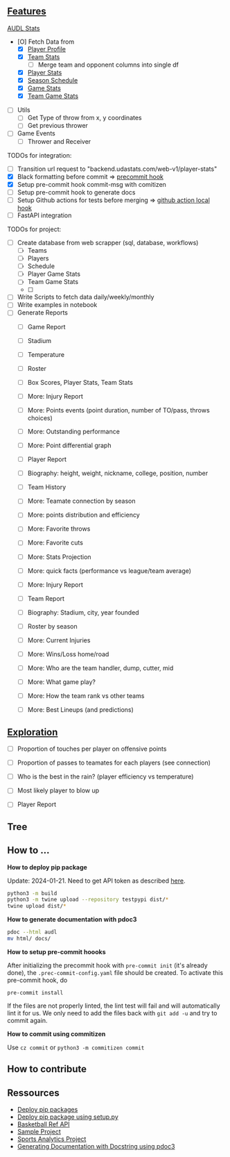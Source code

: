 ## [Features](#features)


[AUDL Stats](https://theaudl.com/league/stats)

- [O] Fetch Data from
	- [X] [Player Profile](https://theaudl.com/league/players/mmcdonnel)
	- [X] [Team Stats](https://theaudl.com/stats/team)
	    - [ ] Merge team and opponent columns into single df
	- [X] [Player Stats](https://theaudl.com/stats/player-stats)
	- [X] [Season Schedule](https://theaudl.com/league/game-search)
	- [X] [Game Stats](https://theaudl.com/stats/team-game-stats)
	- [X] [Team Game Stats](https://theaudl.com/stats/team-game-stats)
- [ ] Utils
    - [ ] Get Type of throw from x, y coordinates
    - [ ] Get previous thrower
- [ ] Game Events
    - [ ] Thrower and Receiver

TODOs for integration:
 - [ ] Transition url request to "backend.udastats.com/web-v1/player-stats"
 - [X] Black formatting before commit => [precommit hook](https://medium.com/@0xmatriksh/how-to-setup-git-hooks-pre-commit-commit-msg-in-my-project-11aaec139536)
 - [X] Setup pre-commit hook commit-msg with comitizen
 - [ ] Setup pre-commit hook to generate docs
 - [ ] Setup Github actions for tests before merging => [github action local hook](https://www.youtube.com/watch?v=itI2q7dca5Y)
 - [ ] FastAPI integration

TODOs for project:
 - [ ] Create database from web scrapper (sql, database, workflows)
     - [ ] Teams
     - [ ] Players
     - [ ] Schedule
     - [ ] Player Game Stats
     - [ ] Team Game Stats
     - [ ]
 - [ ] Write Scripts to fetch data daily/weekly/monthly
 - [ ] Write examples in notebook
 - [ ] Generate Reports
     - [ ] Game Report
	 - [ ] Stadium
	 - [ ] Temperature
	 - [ ] Roster
	 - [ ] Box Scores, Player Stats, Team Stats
	 - [ ] More: Injury Report
	 - [ ] More: Points events (point duration, number of TO/pass, throws
		choices)
	 - [ ] More: Outstanding performance
	 - [ ] More: Point differential graph
     - [ ] Player Report
	 - [ ] Biography: height, weight, nickname, college, position, number
	 - [ ] Team History
	 - [ ] More: Teamate connection by season
	 - [ ] More: points distribution and efficiency
	 - [ ] More: Favorite throws
	 - [ ] More: Favorite cuts
	 - [ ] More: Stats Projection
	 - [ ] More: quick facts (performance vs league/team average)
	 - [ ] More: Injury Report
     - [ ] Team Report
	 - [ ] Biography: Stadium, city, year founded
	 - [ ] Roster by season
	 - [ ] More: Current Injuries
	 - [ ] More: Wins/Loss home/road
	 - [ ] More: Who are the team handler, dump, cutter, mid
	 - [ ] More: What game play?
	 - [ ] More: How the team rank vs other teams
	 - [ ] More: Best Lineups (and predictions)



## [Exploration](#exploration)

- [ ] Proportion of touches per player on offensive points
- [ ] Proportion of passes to teamates for each players (see connection)
- [ ] Who is the best in the rain? (player efficiency vs temperature)
- [ ] Most likely player to blow up
- [ ] Player Report


## Tree


## How to ...


**How to deploy pip package**

Update: 2024-01-21. Need to get API token as described [here](https://pypi.org/manage/account/token/).


```bash
python3 -m build
python3 -m twine upload --repository testpypi dist/*
twine upload dist/*
```

**How to generate documentation with pdoc3**

```bash
pdoc --html audl
mv html/ docs/
```

**How to setup pre-commit hoooks**

After initializing the precommit hook with `pre-commit init` (it's already done),
the `.prec-commit-config.yaml` file should be created. To activate this
pre-commit hook, do

```{bash}
pre-commit install
```

If the files are not properly linted, the lint test will fail and will automatically
lint it for us. We only need to add the files back with `git add -u` and try
to commit again.


**How to commit using commitizen**

Use `cz commit` or `python3 -m commitizen commit`

## How to contribute


## Ressources

- [Deploy pip packages](https://packaging.python.org/en/latest/tutorials/packaging-projects/)
- [Deploy pip package using setup.py](https://towardsdatascience.com/how-to-upload-your-python-package-to-pypi-de1b363a1b3)
- [Basketball Ref API](https://github.com/vishaalagartha/basketball_reference_scraper)
- [Sample Project](https://github.com/pypa/sampleproject)
- [Sports Analytics Project](https://github.com/wyattowalsh/sports-analytics)
- [Generating Documentation with Docstring using pdoc3](https://pdoc3.github.io/pdoc/)
